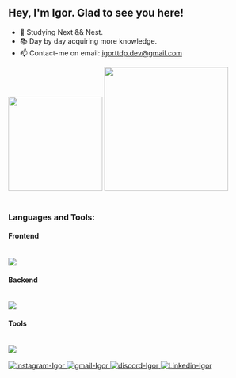 ## Hey, I'm Igor. Glad to see you here!

- 📘 Studying Next && Nest.
- 📚 Day by day acquiring more knowledge.
- 📫 Contact-me on email: igorttdp.dev@gmail.com

<div>
  <img height="190em" src="https://github-readme-stats.vercel.app/api?username=Igorttdp&show_icons=true&theme=tokyonight" />
  <img height="250em" src="https://github-readme-stats.vercel.app/api/top-langs/?username=Igorttdp&theme=tokyonight" />
</div>

<br>
<h3 align="left">Languages and Tools:</h3>

<div style="display: inline_block">
  <h4>Frontend</h4>
<br/>
    <img src="https://skillicons.dev/icons?i=html,css,javascript,typescript,jquery,react,nextjs,styledcomponents,net" />
  <h4>Backend</h4>
<br/>
    <img src="https://skillicons.dev/icons?i=nodejs,express,prisma,nestjs,jest,python,django,postgres,cs,java,spring" />
  <h4>Tools</h4>
<br/>
    <img src="https://skillicons.dev/icons?i=git,bash,docker,vercel,figma,ps" />
</div><br/>

<div> 
  <a href="https://www.instagram.com/igor_ttdp/" target="blank_"><img alt="instagram-Igor" src="https://img.shields.io/badge/Instagram-E4405F?style=for-the-badge&logo=instagram&logoColor=white" />
  <a href="mailto:igorttdp.dev@gmail.com" target="blank_"><img alt="gmail-Igor" src="https://img.shields.io/badge/Gmail-D14836?style=for-the-badge&logo=gmail&logoColor=white" />
  <a href="https://discordapp.com/users/361336202076618782/" target="blank_"><img alt="discord-Igor" src="https://img.shields.io/badge/Discord-7289DA?style=for-the-badge&logo=discord&logoColor=white" />
    <a href="https://www.linkedin.com/in/igorttdp/" target="blank_"><img alt="Linkedin-Igor" src="https://img.shields.io/badge/-Linkedin-%230A66C2?style=for-the-badge&logo=LinkedIn" />
</div>


